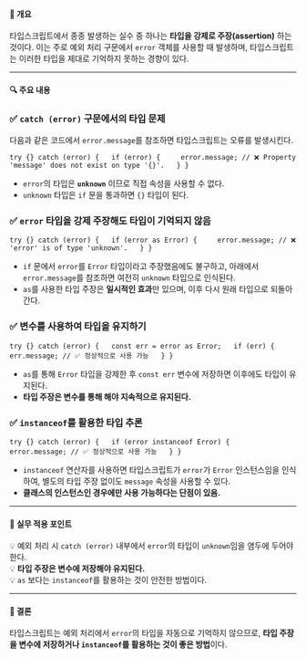 #### **📌 개요**

타입스크립트에서 종종 발생하는 실수 중 하나는 **타입을 강제로 주장(assertion)** 하는 것이다. 이는 주로 예외 처리 구문에서 `error` 객체를 사용할 때 발생하며, 타입스크립트는 이러한 타입을 제대로 기억하지 못하는 경향이 있다.

---

#### **🔍 주요 내용**

### ✅ `catch (error)` 구문에서의 타입 문제

다음과 같은 코드에서 `error.message`를 참조하면 타입스크립트는 오류를 발생시킨다.

`try {} catch (error) {   if (error) {     error.message; // ❌ Property 'message' does not exist on type '{}'.   } }`

- `error`의 타입은 **`unknown`** 이므로 직접 속성을 사용할 수 없다.
- `unknown` 타입은 `if` 문을 통과하면 `{}` 타입이 된다.

### ✅ `error` 타입을 강제 주장해도 타입이 기억되지 않음

`try {} catch (error) {   if (error as Error) {     error.message; // ❌ 'error' is of type 'unknown'.   } }`

- `if` 문에서 `error`를 `Error` 타입이라고 주장했음에도 불구하고, 아래에서 `error.message`를 참조하면 여전히 `unknown` 타입으로 인식된다.
- `as`를 사용한 타입 주장은 **일시적인 효과**만 있으며, 이후 다시 원래 타입으로 되돌아간다.

### ✅ 변수를 사용하여 타입을 유지하기

`try {} catch (error) {   const err = error as Error;   if (err) {     err.message; // ✅ 정상적으로 사용 가능   } }`

- `as`를 통해 `Error` 타입을 강제한 후 `const err` 변수에 저장하면 이후에도 타입이 유지된다.
- **타입 주장은 변수를 통해 해야 지속적으로 유지된다.**

### ✅ `instanceof`를 활용한 타입 추론

`try {} catch (error) {   if (error instanceof Error) {     error.message; // ✅ 정상적으로 사용 가능   } }`

- `instanceof` 연산자를 사용하면 타입스크립트가 `error`가 `Error` 인스턴스임을 인식하여, 별도의 타입 주장 없이도 `message` 속성을 사용할 수 있다.
- **클래스의 인스턴스인 경우에만 사용 가능하다는 단점이 있음.**

---

#### **📝 실무 적용 포인트**

💡 예외 처리 시 `catch (error)` 내부에서 `error`의 타입이 `unknown`임을 염두에 두어야 한다.  
💡 **타입 주장은 변수에 저장해야 유지된다.**  
💡 `as` 보다는 `instanceof`를 활용하는 것이 안전한 방법이다.

---

#### **📌 결론**

타입스크립트는 예외 처리에서 `error`의 타입을 자동으로 기억하지 않으므로, **타입 주장을 변수에 저장하거나 `instanceof`를 활용하는 것이 좋은 방법**이다.
